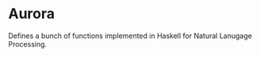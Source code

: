 Aurora
======

Defines a bunch of functions implemented in Haskell for Natural Lanugage Processing.
